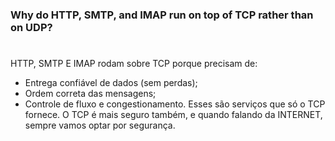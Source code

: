 ### Why do HTTP, SMTP, and IMAP run on top of TCP rather than on UDP?

#

HTTP, SMTP E IMAP rodam sobre TCP porque precisam de:
  * Entrega confiável de dados (sem perdas);
  * Ordem correta das mensagens;
  * Controle de fluxo e congestionamento.
Esses são serviços que só o TCP fornece. O TCP é mais seguro também, e quando falando da INTERNET, sempre vamos optar por segurança.